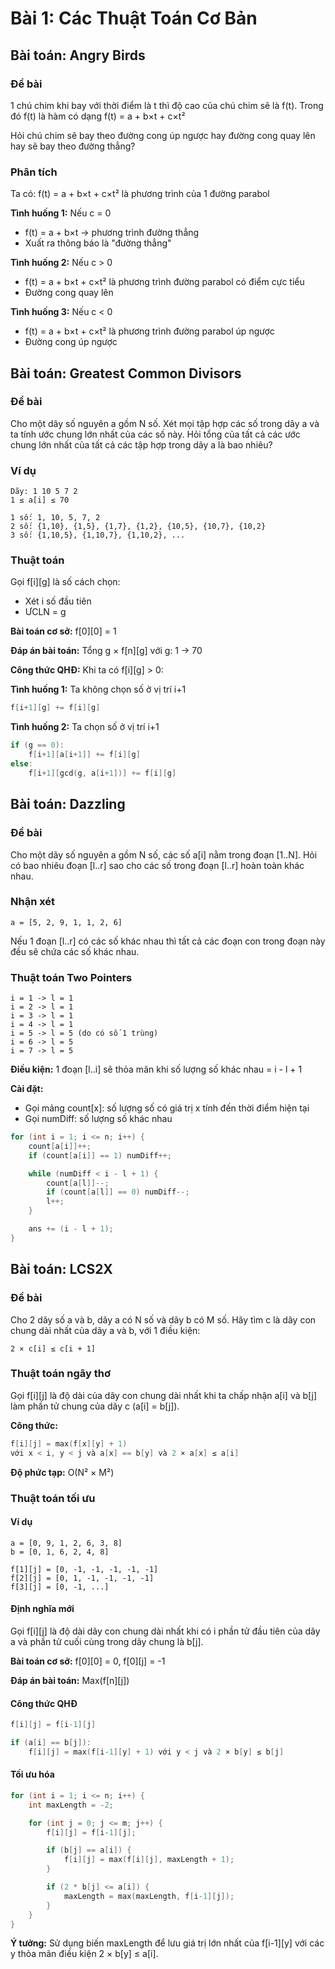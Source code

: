 # Bài 1: Các Thuật Toán Cơ Bản

## Bài toán: Angry Birds

### Đề bài

1 chú chim khi bay với thời điểm là t thì độ cao của chú chim sẽ là f(t). Trong đó f(t) là hàm có dạng f(t) = a + b×t + c×t²

Hỏi chú chim sẽ bay theo đường cong úp ngược hay đường cong quay lên hay sẽ bay theo đường thẳng?

### Phân tích

Ta có: f(t) = a + b×t + c×t² là phương trình của 1 đường parabol

**Tình huống 1:** Nếu c = 0

- f(t) = a + b×t → phương trình đường thẳng
- Xuất ra thông báo là "đường thẳng"

**Tình huống 2:** Nếu c > 0

- f(t) = a + b×t + c×t² là phương trình đường parabol có điểm cực tiểu
- Đường cong quay lên

**Tình huống 3:** Nếu c < 0

- f(t) = a + b×t + c×t² là phương trình đường parabol úp ngược
- Đường cong úp ngược

## Bài toán: Greatest Common Divisors

### Đề bài

Cho một dãy số nguyên a gồm N số. Xét mọi tập hợp các số trong dãy a và ta tính ước chung lớn nhất của các số này. Hỏi tổng của tất cả các ước chung lớn nhất của tất cả các tập hợp trong dãy a là bao nhiêu?

### Ví dụ

```
Dãy: 1 10 5 7 2
1 ≤ a[i] ≤ 70

1 số: 1, 10, 5, 7, 2
2 số: {1,10}, {1,5}, {1,7}, {1,2}, {10,5}, {10,7}, {10,2}
3 số: {1,10,5}, {1,10,7}, {1,10,2}, ...
```

### Thuật toán

Gọi f[i][g] là số cách chọn:

- Xét i số đầu tiên
- ƯCLN = g

**Bài toán cơ sở:** f[0][0] = 1

**Đáp án bài toán:** Tổng g × f[n][g] với g: 1 → 70

**Công thức QHĐ:**
Khi ta có f[i][g] > 0:

**Tình huống 1:** Ta không chọn số ở vị trí i+1

```cpp
f[i+1][g] += f[i][g]
```

**Tình huống 2:** Ta chọn số ở vị trí i+1

```cpp
if (g == 0):
    f[i+1][a[i+1]] += f[i][g]
else:
    f[i+1][gcd(g, a[i+1])] += f[i][g]
```

## Bài toán: Dazzling

### Đề bài

Cho một dãy số nguyên a gồm N số, các số a[i] nằm trong đoạn [1..N]. Hỏi có bao nhiêu đoạn [l..r] sao cho các số trong đoạn [l..r] hoàn toàn khác nhau.

### Nhận xét

```
a = [5, 2, 9, 1, 1, 2, 6]
```

Nếu 1 đoạn [l..r] có các số khác nhau thì tất cả các đoạn con trong đoạn này đều sẽ chứa các số khác nhau.

### Thuật toán Two Pointers

```
i = 1 -> l = 1
i = 2 -> l = 1
i = 3 -> l = 1
i = 4 -> l = 1
i = 5 -> l = 5 (do có số 1 trùng)
i = 6 -> l = 5
i = 7 -> l = 5
```

**Điều kiện:** 1 đoạn [l..i] sẽ thỏa mãn khi số lượng số khác nhau = i - l + 1

**Cài đặt:**

- Gọi mảng count[x]: số lượng số có giá trị x tính đến thời điểm hiện tại
- Gọi numDiff: số lượng số khác nhau

```cpp
for (int i = 1; i <= n; i++) {
    count[a[i]]++;
    if (count[a[i]] == 1) numDiff++;

    while (numDiff < i - l + 1) {
        count[a[l]]--;
        if (count[a[l]] == 0) numDiff--;
        l++;
    }

    ans += (i - l + 1);
}
```

## Bài toán: LCS2X

### Đề bài

Cho 2 dãy số a và b, dãy a có N số và dãy b có M số. Hãy tìm c là dãy con chung dài nhất của dãy a và b, với 1 điều kiện:

```
2 × c[i] ≤ c[i + 1]
```

### Thuật toán ngây thơ

Gọi f[i][j] là độ dài của dãy con chung dài nhất khi ta chấp nhận a[i] và b[j] làm phần tử chung của dãy c (a[i] = b[j]).

**Công thức:**

```cpp
f[i][j] = max(f[x][y] + 1)
với x < i, y < j và a[x] == b[y] và 2 × a[x] ≤ a[i]
```

**Độ phức tạp:** O(N² × M²)

### Thuật toán tối ưu

#### Ví dụ

```
a = [0, 9, 1, 2, 6, 3, 8]
b = [0, 1, 6, 2, 4, 8]

f[1][j] = [0, -1, -1, -1, -1, -1]
f[2][j] = [0, 1, -1, -1, -1, -1]
f[3][j] = [0, -1, ...]
```

#### Định nghĩa mới

Gọi f[i][j] là độ dài dãy con chung dài nhất khi có i phần tử đầu tiên của dãy a và phần tử cuối cùng trong dãy chung là b[j].

**Bài toán cơ sở:** f[0][0] = 0, f[0][j] = -1

**Đáp án bài toán:** Max(f[n][j])

#### Công thức QHĐ

```cpp
f[i][j] = f[i-1][j]

if (a[i] == b[j]):
    f[i][j] = max(f[i-1][y] + 1) với y < j và 2 × b[y] ≤ b[j]
```

#### Tối ưu hóa

```cpp
for (int i = 1; i <= n; i++) {
    int maxLength = -2;

    for (int j = 0; j <= m; j++) {
        f[i][j] = f[i-1][j];

        if (b[j] == a[i]) {
            f[i][j] = max(f[i][j], maxLength + 1);
        }

        if (2 * b[j] <= a[i]) {
            maxLength = max(maxLength, f[i-1][j]);
        }
    }
}
```

**Ý tưởng:** Sử dụng biến maxLength để lưu giá trị lớn nhất của f[i-1][y] với các y thỏa mãn điều kiện 2 × b[y] ≤ a[i].
